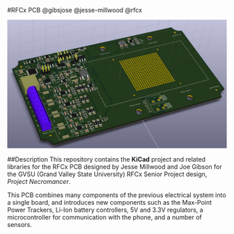 #RFCx PCB
@gibsjose @jesse-millwood @rfcx

![PCB](./Images/angle.png)

##Description
This repository contains the **KiCad** project and related libraries for the RFCx PCB designed by Jesse Millwood and Joe Gibson for the GVSU (Grand Valley State University) RFCx Senior Project design, *Project Necromancer*.

This PCB combines many components of the previous electrical system into a single board, and introduces new components such as the Max-Point Power Trackers, Li-Ion battery controllers, 5V and 3.3V regulators, a microcontroller for communication with the phone, and a number of sensors.
